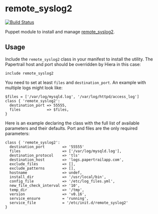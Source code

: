 # remote_syslog2

[![Build Status](https://travis-ci.org/mbartmann/puppet-remote_syslog2.svg)](https://travis-ci.org/mbartmann/puppet-remote_syslog2)

Puppet module to install and manage [remote_syslog2][remote_syslog2].

## Usage

Include the `remote_syslog2` class in your manifest to install the utility. The Papertrail host and port should be overridden by Hiera in this case:

```puppet
include remote_syslog2
```

You need to set at least `files` and `destination_port`. An example with multiple logs might look like:

```puppet
$files = ['/var/log/mysqld.log', '/var/log/httpd/access_log']
class { 'remote_syslog2':
  destination_port => 55555,
  files            => $files,
}
```

Here is an example declaring the class with the full list of available parameters and their defaults. Port and files are the only required parameters:

```puppet
class { 'remote_syslog2':
  destination_port        => '55555'
  files                   => ['/var/log/mysqld.log'],
  destination_protocol    => 'tls'
  destination_host        => 'logs.papertrailapp.com',
  exclude_files           => [],
  exclude_patterns        => [],
  hostname                => undef,
  install_dir             => '/usr/local/bin',
  config_file             => '/etc/log_files.yml',
  new_file_check_interval => '10',
  temp_dir                => '/tmp',
  version                 => 'v0.16',
  service_ensure          = 'running',
  service_file            = '/etc/init.d/remote_syslog2'
}
```

[remote_syslog2]: https://github.com/papertrail/remote_syslog2
